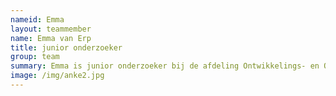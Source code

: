 ```yaml
---
nameid: Emma
layout: teammember
name: Emma van Erp
title: junior onderzoeker
group: team
summary: Emma is junior onderzoeker bij de afdeling Ontwikkelings- en Onderwijspychologie aan de universiteit Leiden.
image: /img/anke2.jpg
---
```

